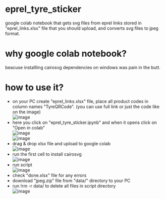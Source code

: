 # eprel_tyre_sticker
google colab notebook that gets svg files from eprel links stored in "eprel_links.xlsx" file that you should upload, and converts svg files to jpeg format.

# why google colab notebook?
beacuse installling cairosvg dependencies on windows was pain in the butt.

# how to use it?
* on your PC create "eprel_links.xlsx" file, place all product codes in column names "TyreQRCode". (you can use full link or just the code like on the image)<br> 
![image](https://github.com/MarkoNovi/eprel_tyre_sticker/assets/76423352/68dce67f-e1c1-40ea-8b79-68fb6da8523d)
* here you click on "eprel_tyre_sticker.ipynb" and when it opens click on "Open in colab"<br>
![image](https://github.com/MarkoNovi/eprel_tyre_sticker/assets/76423352/9444e322-4420-4f97-abdf-b7bd54cdf23e)<br>
![image](https://github.com/MarkoNovi/eprel_tyre_sticker/assets/76423352/3a5f191f-8ed3-409b-b803-22644ced0fdb)
* drag & drop xlsx file and upload to google colab<br>
![image](https://github.com/MarkoNovi/eprel_tyre_sticker/assets/76423352/be8b411b-50ae-4ab3-a806-3f0d807dde9e)
* run the first cell to install cairosvg<br>
![image](https://github.com/MarkoNovi/eprel_tyre_sticker/assets/76423352/b7fbb7d5-6105-4741-9056-3ab0c4c7ffe5)
* run script<br>
![image](https://github.com/MarkoNovi/eprel_tyre_sticker/assets/76423352/9d7e03ab-03a6-41c1-987d-00bc23e888cd)
* check "done.xlsx" file for any errors
* download "jpeg.zip" file from "data/" directory to your PC
* run !rm -r data/ to delete all files in script directory<br>
![image](https://github.com/MarkoNovi/eprel_tyre_sticker/assets/76423352/335f8565-b7fa-46b7-ab11-0f7a71a821c1)
